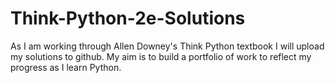 # Think-Python-2e-Solutions
As I am working through Allen Downey's Think Python textbook I will upload my solutions to github. My aim is to build a portfolio of work to reflect my progress as I learn Python.
